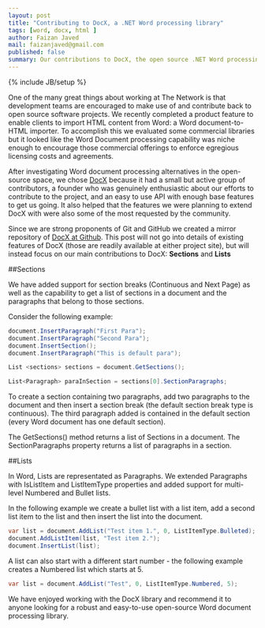 ```yaml
---
layout: post
title: "Contributing to DocX, a .NET Word processing library"
tags: [word, docx, html ]
author: Faizan Javed
mail: faizanjaved@gmail.com
published: false
summary: Our contributions to DocX, the open source .NET Word processing library.
---
```


{% include JB/setup %}

One of the many great things about working at The Network is that development teams are encouraged to make use of and contribute back to open source software projects. We recently completed a product feature to enable clients to import HTML content from Word: a Word document-to-HTML importer. To accomplish this we evaluated some commercial libraries but it looked like the Word Document processing capability was niche enough to encourage those commercial offerings to enforce egregious licensing costs and agreements.

After investigating Word document processing alternatives in the open-source space, we chose [DocX](http://docx.codeplex.com/) because it had a small but active group of contributors, a founder who was genuinely enthusiastic about our efforts to contribute to the project, and an easy to use API with enough base features to get us going. It also helped that the features we were planning to extend DocX with were also some of the most requested by the community.

Since we are strong proponents of Git and GitHub we created a mirror repository of [DocX at Github](https://github.com/Word-DocX/DocX). This post will not go into details of existing features of DocX (those are readily available at either project site), but will instead focus on our main contributions to DocX: **Sections** and **Lists**


##Sections

We have added support for section breaks (Continuous and Next Page) as well as the capability to get a list of sections in a document and the paragraphs that belong to those sections. 

Consider the following example: 

```c#
document.InsertParagraph("First Para");
document.InsertParagraph("Second Para");
document.InsertSection();
document.InsertParagraph("This is default para");

List <sections> sections = document.GetSections();

List<Paragraph> paraInSection = sections[0].SectionParagraphs;
```

To create a section containing two paragraphs, add two paragraphs to the document and then insert a section break (the default section break type is continuous). The third paragraph added is contained in the default section (every Word document has one default section).

The GetSections() method returns a list of Sections in a document. The SectionParagraphs property returns a list of paragraphs in a section.


##Lists

In Word, Lists are representated as Paragraphs. We extended Paragraphs with IsListItem and ListItemType properties and added support for multi-level Numbered and Bullet lists. 

In the following example we create a bullet list with a list item, add a second list item to the list and then insert the list into the document.

```c#
var list = document.AddList("Test item 1.", 0, ListItemType.Bulleted);
document.AddListItem(list, "Test item 2.");
document.InsertList(list);
```

A list can also start with a different start number - the following example creates a Numbered list which starts at 5.

```c#
var list = document.AddList("Test", 0, ListItemType.Numbered, 5);
```

We have enjoyed working with the DocX library and recommend it to anyone looking for a robust and easy-to-use open-source Word document processing library.